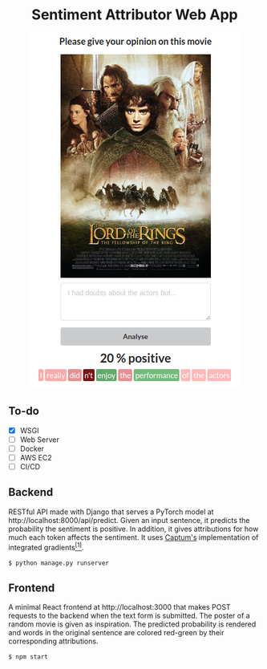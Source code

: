 <h1 align="center">Sentiment Attributor Web App</h1>
<p align="center"><img src="app.png" alt="image" /></p>

## To-do
- [x] WSGI
- [ ] Web Server
- [ ] Docker
- [ ] AWS EC2
- [ ] CI/CD

## Backend
RESTful API made with Django that serves a PyTorch model at http://localhost:8000/api/predict. Given an input sentence, it predicts the probability the sentiment is positive. In addition, it gives attributions for how much each token affects the sentiment. It uses [Captum's](https://captum.ai/docs/algorithms#integrated-gradients) implementation of integrated gradients[<sup>[1]</sup>](https://arxiv.org/abs/1703.01365).

```zsh
$ python manage.py runserver
```

## Frontend
A minimal React frontend at http://localhost:3000 that makes POST requests to the backend when the text form is submitted. The poster of a random movie is given as inspiration. The predicted probability is rendered and words in the original sentence are colored red-green by their corresponding attributions.

```zsh
$ npm start
```
